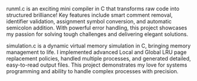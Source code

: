 runml.c is an exciting mini compiler in C that transforms raw code into structured brilliance! Key features include smart comment removal, identifier validation, assignment symbol conversion, and automatic semicolon addition. With powerful error handling, this project showcases my passion for solving tough challenges and delivering elegant solutions.

simulation.c is a dynamic virtual memory simulation in C, bringing memory management to life. I implemented advanced Local and Global LRU page replacement policies, handled multiple processes, and generated detailed, easy-to-read output files. This project demonstrates my love for systems programming and ability to handle complex processes with precision.
